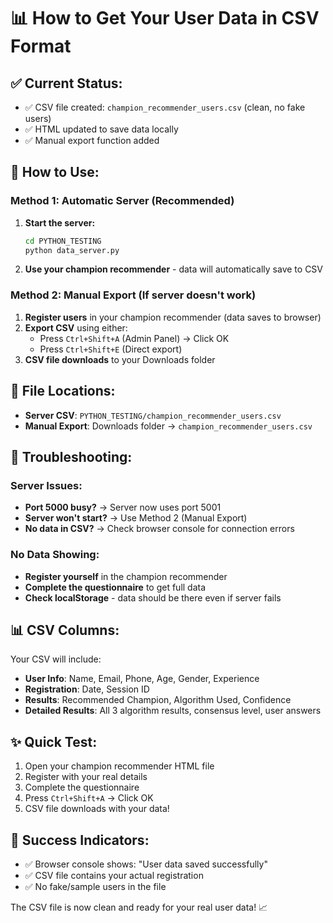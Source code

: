 # 📊 How to Get Your User Data in CSV Format

## ✅ **Current Status:**
- ✅ CSV file created: `champion_recommender_users.csv` (clean, no fake users)
- ✅ HTML updated to save data locally
- ✅ Manual export function added

## 🚀 **How to Use:**

### **Method 1: Automatic Server (Recommended)**
1. **Start the server:**
   ```bash
   cd PYTHON_TESTING
   python data_server.py
   ```
   
2. **Use your champion recommender** - data will automatically save to CSV

### **Method 2: Manual Export (If server doesn't work)**
1. **Register users** in your champion recommender (data saves to browser)
2. **Export CSV** using either:
   - Press `Ctrl+Shift+A` (Admin Panel) → Click OK
   - Press `Ctrl+Shift+E` (Direct export)
3. **CSV file downloads** to your Downloads folder

## 📁 **File Locations:**
- **Server CSV**: `PYTHON_TESTING/champion_recommender_users.csv`
- **Manual Export**: Downloads folder → `champion_recommender_users.csv`

## 🔧 **Troubleshooting:**

### **Server Issues:**
- **Port 5000 busy?** → Server now uses port 5001
- **Server won't start?** → Use Method 2 (Manual Export)
- **No data in CSV?** → Check browser console for connection errors

### **No Data Showing:**
- **Register yourself** in the champion recommender
- **Complete the questionnaire** to get full data
- **Check localStorage** - data should be there even if server fails

## 📊 **CSV Columns:**
Your CSV will include:
- **User Info**: Name, Email, Phone, Age, Gender, Experience
- **Registration**: Date, Session ID  
- **Results**: Recommended Champion, Algorithm Used, Confidence
- **Detailed Results**: All 3 algorithm results, consensus level, user answers

## ✨ **Quick Test:**
1. Open your champion recommender HTML file
2. Register with your real details
3. Complete the questionnaire
4. Press `Ctrl+Shift+A` → Click OK
5. CSV file downloads with your data!

## 🎯 **Success Indicators:**
- ✅ Browser console shows: "User data saved successfully"
- ✅ CSV file contains your actual registration
- ✅ No fake/sample users in the file

The CSV file is now clean and ready for your real user data! 📈